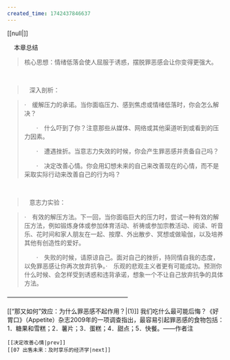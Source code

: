 ```yaml
---
created_time: 1742437846637
---
```

[[null|]]

    本章总结

> 核心思想：情绪低落会使人屈服于诱惑，摆脱罪恶感会让你变得更强大。

  

>    深入剖析：

> ·　缓解压力的承诺。当你面临压力、感到焦虑或情绪低落时，你会怎么解决？  
>   
> 　　·　什么吓到了你？注意那些从媒体、网络或其他渠道听到或看到的压力因素。  
>   
> 　　·　遭遇挫折。当意志力失效的时候，你会产生罪恶感并责备自己吗？  
>   
> 　　·　决定改善心情。你会用幻想未来的自己来改善现在的心情，而不是采取实际行动来改善自己的行为吗？

  

>    意志力实验：

> ·　有效的解压方法。下一回，当你面临巨大的压力时，尝试一种有效的解压方法，例如锻炼身体或参加体育活动、祈祷或参加宗教活动、阅读、听音乐、花时间和家人朋友在一起、按摩、外出散步、冥想或做瑜伽，以及培养其他有创造性的爱好。  
>   
> 　　·　失败的时候，请原谅自己。面对自己的挫折，持同情自我的态度，以免罪恶感让你再次放弃抗争。·　乐观的悲观主义者更有可能成功。预测你什么时候、会怎样受到诱惑和违背承诺，想象一个不让自己放弃抗争的具体方法。

————————————————————

[[“那又如何”效应：为什么罪恶感不起作用？|(1)]] 我们吃什么最可能后悔？《好胃口》（Appetite）杂志2009年的一项调查指出，最容易引起罪恶感的食物包括：1．糖果和雪糕；2．薯片；3．蛋糕；4．甜点；5．快餐。——作者注

```booknav
[[决定改善心情|prev]]
[[07 出售未来：及时享乐的经济学|next]]
```